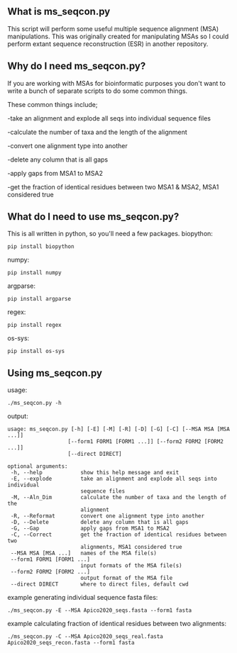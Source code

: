 ## What is ms_seqcon.py

This script will perform some useful multiple sequence alignment (MSA) manipulations. 
This was originally created for manipulating MSAs so I could perform extant sequence reconstruction (ESR) in another repository.

## Why do I need ms_seqcon.py?

If you are working with MSAs for bioinformatic purposes you don't want to write a bunch of separate scripts to do some common things.

These common things include;

-take an alignment and explode all seqs into individual sequence files                      

-calculate the number of taxa and the length of the alignment                     

-convert one alignment type into another  

-delete any column that is all gaps 

-apply gaps from MSA1 to MSA2

-get the fraction of identical residues between two MSA1 & MSA2, 
MSA1 considered true
 
## What do I need to use ms_seqcon.py?
This is all written in python, so you'll need a few packages.
biopython:
```
pip install biopython
```
numpy:
```
pip install numpy
```
argparse:
```
pip install argparse
```
regex:
```
pip install regex
```
os-sys:
```
pip install os-sys
```

## Using ms_seqcon.py
 
 usage:
 ```
 ./ms_seqcon.py -h
 ```
 
 output:
 ```
 usage: ms_seqcon.py [-h] [-E] [-M] [-R] [-D] [-G] [-C] [--MSA MSA [MSA ...]]
                    [--form1 FORM1 [FORM1 ...]] [--form2 FORM2 [FORM2 ...]]
                    [--direct DIRECT]

optional arguments:
  -h, --help            show this help message and exit
  -E, --explode         take an alignment and explode all seqs into individual
                        sequence files
  -M, --Aln_Dim         calculate the number of taxa and the length of the
                        alignment
  -R, --Reformat        convert one alignment type into another
  -D, --Delete          delete any column that is all gaps
  -G, --Gap             apply gaps from MSA1 to MSA2
  -C, --Correct         get the fraction of identical residues between two
                        alignments, MSA1 considered true
  --MSA MSA [MSA ...]   names of the MSA file(s)
  --form1 FORM1 [FORM1 ...]
                        input formats of the MSA file(s)
  --form2 FORM2 [FORM2 ...]
                        output format of the MSA file
  --direct DIRECT       where to direct files, default cwd
  ```
 
 example generating individual sequence fasta files:
 ```
 ./ms_seqcon.py -E --MSA Apico2020_seqs.fasta --form1 fasta
 ```
 
 example calculating fraction of identical residues between two alignments:
 ```
 ./ms_seqcon.py -C --MSA Apico2020_seqs_real.fasta Apico2020_seqs_recon.fasta --form1 fasta
 ```

